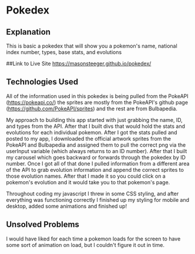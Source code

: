# Pokedex

## Explanation
This is basic a pokedex that will show you a pokemon's name, national index number, types, base stats, and evolutions

##Link to Live Site
https://masonsteeger.github.io/pokedex/

## Technologies Used
All of the information used in this pokedex is being pulled from the PokeAPI (https://pokeapi.co/) the sprites are mostly from the PokeAPI's github page (https://github.com/PokeAPI/sprites) and the rest are from Bulbapedia.

My approach to building this app started with just grabbing the name, ID, and types from the API. After that I built divs that would hold the stats and evolutions for each individual pokemon. After I got the stats pulled and posted to my app, I downloaded the official artwork sprites from the PokeAPI and Bulbapedia and assigned them to pull the correct png via the userInput variable (which always returns to an ID number). After that I built my carousel which goes backward or forwards through the pokedex by ID number. Once I got all of that done I pulled information from a different area of the API to grab evolution information and append the correct sprites to those evolution names. After that I made it so you could click on a pokemon's evolution and it would take you to that pokemon's page.

Throughout coding my javascript I threw in some CSS styling, and after everything was functioning correctly I finished up my styling for mobile and desktop, added some animations and finished up!


## Unsolved Problems
I would have liked for each time a pokemon loads for the screen to have some sort of animation on load, but I couldn't figure it out in time.
